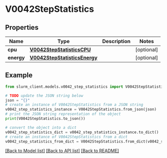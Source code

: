 # V0042StepStatistics


## Properties

Name | Type | Description | Notes
------------ | ------------- | ------------- | -------------
**cpu** | [**V0042StepStatisticsCPU**](V0042StepStatisticsCPU.md) |  | [optional] 
**energy** | [**V0042StepStatisticsEnergy**](V0042StepStatisticsEnergy.md) |  | [optional] 

## Example

```python
from slurm_client.models.v0042_step_statistics import V0042StepStatistics

# TODO update the JSON string below
json = "{}"
# create an instance of V0042StepStatistics from a JSON string
v0042_step_statistics_instance = V0042StepStatistics.from_json(json)
# print the JSON string representation of the object
print(V0042StepStatistics.to_json())

# convert the object into a dict
v0042_step_statistics_dict = v0042_step_statistics_instance.to_dict()
# create an instance of V0042StepStatistics from a dict
v0042_step_statistics_from_dict = V0042StepStatistics.from_dict(v0042_step_statistics_dict)
```
[[Back to Model list]](../README.md#documentation-for-models) [[Back to API list]](../README.md#documentation-for-api-endpoints) [[Back to README]](../README.md)


